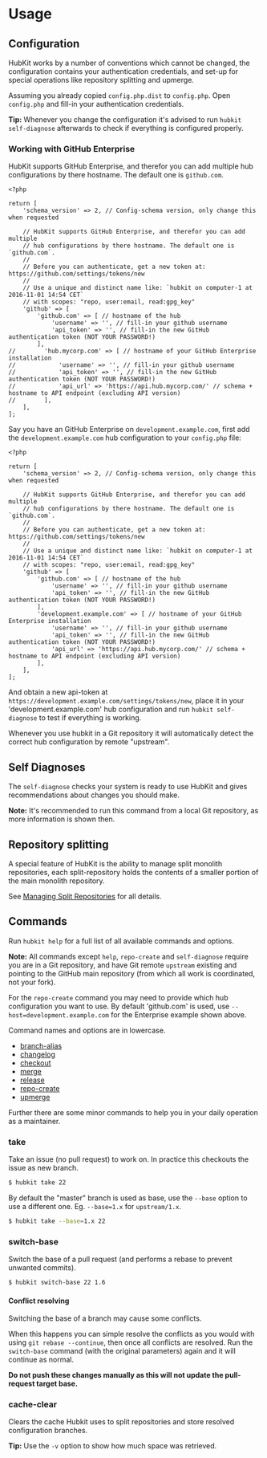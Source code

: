 Usage
=====

## Configuration

HubKit works by a number of conventions which cannot be changed, the configuration
contains your authentication credentials, and set-up for special operations like
repository splitting and upmerge.

Assuming you already copied `config.php.dist` to `config.php`. Open `config.php`
and fill-in your authentication credentials.

**Tip:** Whenever you change the configuration it's advised to run `hubkit self-diagnose`
afterwards to check if everything is configured properly.

### Working with GitHub Enterprise

HubKit supports GitHub Enterprise, and therefor you can add multiple
hub configurations by there hostname. The default one is `github.com`.

```phph
<?php

return [
    'schema_version' => 2, // Config-schema version, only change this when requested

    // HubKit supports GitHub Enterprise, and therefor you can add multiple
    // hub configurations by there hostname. The default one is `github.com`.
    //
    // Before you can authenticate, get a new token at: https://github.com/settings/tokens/new
    //
    // Use a unique and distinct name like: `hubkit on computer-1 at 2016-11-01 14:54 CET`
    // with scopes: "repo, user:email, read:gpg_key"
    'github' => [
        'github.com' => [ // hostname of the hub
            'username' => '', // fill-in your github username
            'api_token' => '', // fill-in the new GitHub authentication token (NOT YOUR PASSWORD!)
        ],
//        'hub.mycorp.com' => [ // hostname of your GitHub Enterprise installation
//            'username' => '', // fill-in your github username
//            'api_token' => '', // fill-in the new GitHub authentication token (NOT YOUR PASSWORD!)
//            'api_url' => 'https://api.hub.mycorp.com/' // schema + hostname to API endpoint (excluding API version)
//        ],
    ],
];
```

Say you have an GitHub Enterprise on `development.example.com`, first add the `development.example.com`
hub configuration to your `config.php` file:

```phph
<?php

return [
    'schema_version' => 2, // Config-schema version, only change this when requested

    // HubKit supports GitHub Enterprise, and therefor you can add multiple
    // hub configurations by there hostname. The default one is `github.com`.
    //
    // Before you can authenticate, get a new token at: https://github.com/settings/tokens/new
    //
    // Use a unique and distinct name like: `hubkit on computer-1 at 2016-11-01 14:54 CET`
    // with scopes: "repo, user:email, read:gpg_key"
    'github' => [
        'github.com' => [ // hostname of the hub
            'username' => '', // fill-in your github username
            'api_token' => '', // fill-in the new GitHub authentication token (NOT YOUR PASSWORD!)
        ],
        'development.example.com' => [ // hostname of your GitHub Enterprise installation
            'username' => '', // fill-in your github username
            'api_token' => '', // fill-in the new GitHub authentication token (NOT YOUR PASSWORD!)
            'api_url' => 'https://api.hub.mycorp.com/' // schema + hostname to API endpoint (excluding API version)
        ],
    ],
];
```

And obtain a new api-token at `https://development.example.com/settings/tokens/new`,
place it in your 'development.example.com' hub configuration and run `hubkit self-diagnose`
to test if everything is working.

Whenever you use hubkit in a Git repository it will automatically detect the
correct hub configuration by remote "upstream".

## Self Diagnoses

The `self-diagnose` checks your system is ready to use HubKit and gives recommendations
about changes you should make.

**Note:** It's recommended to run this command from a local Git repository,
as more information is shown then.

## Repository splitting

A special feature of HubKit is the ability to manage split monolith repositories,
each split-repository holds the contents of a smaller portion of the main monolith
repository.

See [Managing Split Repositories](split-repositories.md) for all details.

## Commands

Run `hubkit help` for a full list of all available commands and options.

**Note:** All commands except `help`, `repo-create` and `self-diagnose` require
you are in a Git repository, and have Git remote `upstream` existing and pointing
to the GitHub main repository (from which all work is coordinated, not your fork).

For the `repo-create` command you may need to provide which hub configuration you
want to use. By default 'github.com' is used, use `--host=development.example.com`
for the Enterprise example shown above.

Command names and options are in lowercase.

* [branch-alias](commands/branch-alias.md)
* [changelog](commands/changelog.md)
* [checkout](commands/checkout.md)
* [merge](commands/merge.md)
* [release](commands/release.md)
* [repo-create](commands/repo-create.md)
* [upmerge](commands/upmerge.md)

Further there are some minor commands to help you in your daily operation
as a maintainer.

### take

Take an issue (no pull request) to work on. In practice this checkouts the issue as new branch.

```bash
$ hubkit take 22
```

By default the "master" branch is used as base, use the `--base` option to use
a different one. Eg. `--base=1.x` for `upstream/1.x`.

```bash
$ hubkit take --base=1.x 22
```

### switch-base

Switch the base of a pull request (and performs a rebase to prevent unwanted commits).

```bash
$ hubkit switch-base 22 1.6
```

#### Conflict resolving

Switching the base of a branch may cause some conflicts.

When this happens you can simple resolve the conflicts as you would with using `git rebase --continue`,
then once all conflicts are resolved. Run the `switch-base` command (with the original parameters)
again and it will continue as normal.

**Do not push these changes manually as this will not update the pull-request target base.**

### cache-clear

Clears the cache Hubkit uses to split repositories and store resolved configuration branches.

**Tip:** Use the `-v` option to show how much space was retrieved.

